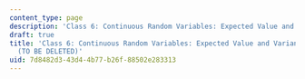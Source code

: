 ```yaml
---
content_type: page
description: 'Class 6: Continuous Random Variables: Expected Value and Variance; Histograms'
draft: true
title: 'Class 6: Continuous Random Variables: Expected Value and Variance; Histograms
  (TO BE DELETED)'
uid: 7d8482d3-43d4-4b77-b26f-88502e283313
---
```

